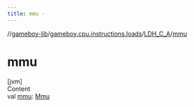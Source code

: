 ```yaml
---
title: mmu -
---
```

//[gameboy-lib](../../index.md)/[gameboy.cpu.instructions.loads](../index.md)/[LDH_C_A](index.md)/[mmu](mmu.md)



# mmu  
[jvm]  
Content  
val [mmu](mmu.md): [Mmu](../../gameboy.memory/-mmu/index.md)  




